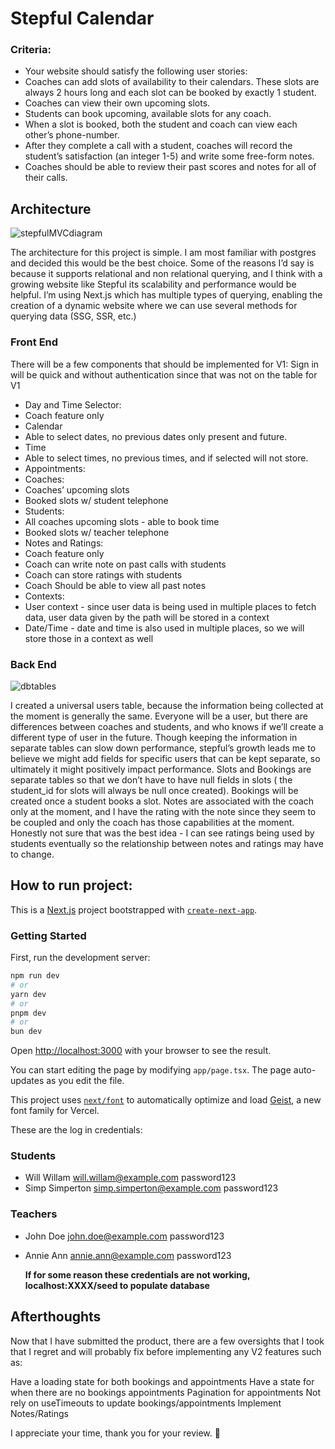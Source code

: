 # Stepful Calendar

### Criteria:
- Your website should satisfy the following user stories:
- Coaches can add slots of availability to their calendars. These slots are always 2 hours long and each slot can be booked by exactly 1 student.
- Coaches can view their own upcoming slots.
- Students can book upcoming, available slots for any coach.
- When a slot is booked, both the student and coach can view each other’s phone-number.
- After they complete a call with a student, coaches will record the student’s satisfaction (an integer 1-5) and write some free-form notes.
- Coaches should be able to review their past scores and notes for all of their calls.

## Architecture
![stepfulMVCdiagram](https://github.com/user-attachments/assets/574692f8-632b-44e6-a8c8-52685bb9c61d)

The architecture for this project is simple.
I am most familiar with postgres and decided this would be the best choice. Some of the reasons I’d say is because it supports relational and non relational querying, and I think with a growing website like Stepful its scalability and performance would be helpful.
I’m using Next.js which has multiple types of querying, enabling the creation of a dynamic website where we can use several methods for querying data (SSG, SSR, etc.)

### Front End
There will be a few components that should be implemented for V1:
Sign in will be quick and without authentication since that was not on the table for V1
 - Day and Time Selector:
  - Coach feature only
 - Calendar
  - Able to select dates, no previous dates only present and future.
  - Time
  - Able to select times, no previous times, and if selected will not store.
 - Appointments:
  - Coaches:
  - Coaches’ upcoming slots
 - Booked slots w/ student telephone
 - Students:
  - All coaches upcoming slots - able to book time
  - Booked slots w/ teacher telephone
 - Notes and Ratings:
  - Coach feature only
  - Coach can write note on past calls with students
  - Coach can store ratings with students
  - Coach Should be able to view all past notes
 - Contexts:
  - User context - since user data is being used in multiple places to fetch data, user data given by the path will be stored in a context
  - Date/Time - date and time is also used in multiple places, so we will store those in a context as well

### Back End
![dbtables](https://github.com/user-attachments/assets/9b22dfde-d9a5-437c-9125-e74cf2243335)

I created a universal users table, because the information being collected at the moment is generally the same. Everyone will be a user, but there are differences between coaches and students, and who knows if we’ll create a different type of user in the future.
Though keeping the information in separate tables can slow down performance, stepful’s growth leads me to believe we might add fields for specific users that can be kept separate, so ultimately it might positively impact performance.
Slots and Bookings are separate tables so that we don’t have to have null fields in slots ( the student_id for slots will always be null once created). Bookings will be created once a student books a slot.
Notes are associated with the coach only at the moment, and I have the rating with the note since they seem to be coupled and only the coach has those capabilities at the moment. Honestly not sure that was the best idea - I can see ratings being used by students eventually so the relationship between notes and ratings may have to change.

## How to run project:

This is a [Next.js](https://nextjs.org) project bootstrapped with [`create-next-app`](https://nextjs.org/docs/app/api-reference/cli/create-next-app).

### Getting Started

First, run the development server:

```bash
npm run dev
# or
yarn dev
# or
pnpm dev
# or
bun dev
```

Open [http://localhost:3000](http://localhost:3000) with your browser to see the result.

You can start editing the page by modifying `app/page.tsx`. The page auto-updates as you edit the file.

This project uses [`next/font`](https://nextjs.org/docs/app/building-your-application/optimizing/fonts) to automatically optimize and load [Geist](https://vercel.com/font), a new font family for Vercel.

These are the log in credentials:

### Students

- Will Willam will.willam@example.com password123
- Simp Simperton simp.simperton@example.com password123

### Teachers

- John Doe john.doe@example.com password123
- Annie Ann annie.ann@example.com password123

  **If for some reason these credentials are not working, localhost:XXXX/seed to populate database**

## Afterthoughts

Now that I have submitted the product, there are a few oversights that I took that I regret and will probably fix before implementing any V2 features such as:

Have a loading state for both bookings and appointments
Have a state for when there are no bookings appointments
Pagination for appointments
Not rely on useTimeouts to update bookings/appointments
Implement Notes/Ratings

I appreciate your time, thank you for your review. :raised_hands:
